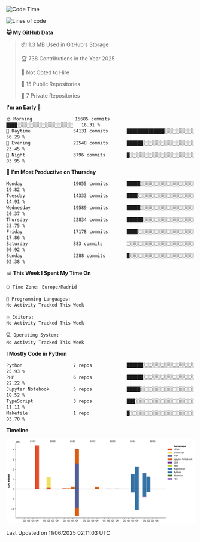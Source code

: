 <!--START_SECTION:waka-->
![Code Time](http://img.shields.io/badge/Code%20Time-839%20hrs%2038%20mins-blue)

![Lines of code](https://img.shields.io/badge/From%20Hello%20World%20I%27ve%20Written-17.0%20million%20lines%20of%20code-blue)

**🐱 My GitHub Data** 

> 📦 1.3 MB Used in GitHub's Storage 
 > 
> 🏆 738 Contributions in the Year 2025
 > 
> 🚫 Not Opted to Hire
 > 
> 📜 15 Public Repositories 
 > 
> 🔑 7 Private Repositories 
 > 
**I'm an Early 🐤** 

```text
🌞 Morning                15685 commits       ████░░░░░░░░░░░░░░░░░░░░░   16.31 % 
🌆 Daytime                54131 commits       ██████████████░░░░░░░░░░░   56.29 % 
🌃 Evening                22548 commits       ██████░░░░░░░░░░░░░░░░░░░   23.45 % 
🌙 Night                  3796 commits        █░░░░░░░░░░░░░░░░░░░░░░░░   03.95 % 
```
📅 **I'm Most Productive on Thursday** 

```text
Monday                   19055 commits       █████░░░░░░░░░░░░░░░░░░░░   19.82 % 
Tuesday                  14333 commits       ████░░░░░░░░░░░░░░░░░░░░░   14.91 % 
Wednesday                19589 commits       █████░░░░░░░░░░░░░░░░░░░░   20.37 % 
Thursday                 22834 commits       ██████░░░░░░░░░░░░░░░░░░░   23.75 % 
Friday                   17178 commits       ████░░░░░░░░░░░░░░░░░░░░░   17.86 % 
Saturday                 883 commits         ░░░░░░░░░░░░░░░░░░░░░░░░░   00.92 % 
Sunday                   2288 commits        █░░░░░░░░░░░░░░░░░░░░░░░░   02.38 % 
```


📊 **This Week I Spent My Time On** 

```text
🕑︎ Time Zone: Europe/Madrid

💬 Programming Languages: 
No Activity Tracked This Week

🔥 Editors: 
No Activity Tracked This Week

💻 Operating System: 
No Activity Tracked This Week
```

**I Mostly Code in Python** 

```text
Python                   7 repos             ██████░░░░░░░░░░░░░░░░░░░   25.93 % 
PHP                      6 repos             ██████░░░░░░░░░░░░░░░░░░░   22.22 % 
Jupyter Notebook         5 repos             █████░░░░░░░░░░░░░░░░░░░░   18.52 % 
TypeScript               3 repos             ███░░░░░░░░░░░░░░░░░░░░░░   11.11 % 
Makefile                 1 repo              █░░░░░░░░░░░░░░░░░░░░░░░░   03.70 % 
```



**Timeline**

![Lines of Code chart](https://raw.githubusercontent.com/danisoronellas/danisoronellas/main/assets/bar_graph.png)


 Last Updated on 11/06/2025 02:11:03 UTC
<!--END_SECTION:waka-->
